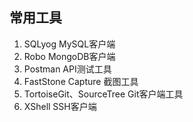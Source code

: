 ## 常用工具

1. SQLyog MySQL客户端
2. Robo MongoDB客户端
3. Postman API测试工具
4. FastStone Capture 截图工具
5. TortoiseGit、SourceTree Git客户端工具
6. XShell SSH客户端
